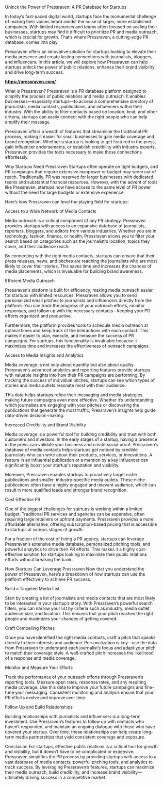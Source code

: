 Unlock the Power of Pressraven: A PR Database for Startups

In today’s fast-paced digital world, startups face the monumental challenge of making their voices heard amidst the noise of larger, more established companies. With limited resources and teams often focused on scaling their businesses, startups may find it difficult to prioritize PR and media outreach, which is crucial for growth. That’s where Pressraven, a cutting-edge PR database, comes into play.

Pressraven offers an innovative solution for startups looking to elevate their media presence and create lasting connections with journalists, bloggers, and influencers. In this article, we will explore how Pressraven can help startups unlock the power of public relations, enhance their brand visibility, and drive long-term success. <p><strong><a href="https://pressraven.com/">https://pressraven.com/</a></strong></p>


What is Pressraven?
Pressraven is a PR database platform designed to simplify the process of public relations and media outreach. It enables businesses—especially startups—to access a comprehensive directory of journalists, media contacts, publications, and influencers within their industry. With the ability to filter contacts based on location, beat, and other criteria, startups can easily connect with the right people who can help amplify their message.

Pressraven offers a wealth of features that streamline the traditional PR process, making it easier for small businesses to gain media coverage and brand recognition. Whether a startup is looking to get featured in the press, gain influencer endorsements, or establish credibility with industry experts, Pressraven provides the tools necessary to make those connections effortlessly.

Why Startups Need Pressraven
Startups often operate on tight budgets, and PR campaigns that require extensive manpower or budget may seem out of reach. Traditionally, PR was reserved for larger businesses with dedicated teams and substantial financial resources. However, with the advent of tools like Pressraven, startups now have access to the same level of PR power without the need for large budgets or extensive experience.

Here’s how Pressraven can level the playing field for startups:

Access to a Wide Network of Media Contacts

Media outreach is a critical component of any PR strategy. Pressraven provides startups with access to an expansive database of journalists, reporters, bloggers, and editors from various industries. Whether you are in technology, fashion, finance, or health, Pressraven allows you to filter your search based on categories such as the journalist's location, topics they cover, and their audience reach.

By connecting with the right media contacts, startups can ensure that their press releases, news, and pitches are reaching the journalists who are most likely to cover their stories. This saves time and increases the chances of media placements, which is invaluable for building brand awareness.

Efficient Media Outreach

Pressraven’s platform is built for efficiency, making media outreach easier for startups with limited resources. Pressraven allows you to send personalized email pitches to journalists and influencers directly from the platform. You can track the progress of your outreach efforts, monitor responses, and follow up with the necessary contacts—keeping your PR efforts organized and productive.

Furthermore, the platform provides tools to schedule media outreach at optimal times and keep track of the interactions with each contact. This makes it easier to plan, execute, and measure the success of PR campaigns. For startups, this functionality is invaluable because it maximizes time and increases the effectiveness of outreach campaigns.

Access to Media Insights and Analytics

Media coverage is not only about quantity but also about quality. Pressraven’s advanced analytics and reporting features provide startups with valuable insights into how their PR campaigns are performing. By tracking the success of individual pitches, startups can see which types of stories and media outlets resonate most with their audience.

This data helps startups refine their messaging and media strategies, making future campaigns even more effective. Whether it’s understanding which journalists are engaging with your pitches or discovering the publications that generate the most traffic, Pressraven’s insights help guide data-driven decision-making.

Increased Credibility and Brand Visibility

Media coverage is a powerful tool for building credibility and trust with both customers and investors. In the early stages of a startup, having a presence in the press can validate your business and create social proof. Pressraven’s database of media contacts helps startups get noticed by credible journalists who can write about their products, services, or innovations. A feature in an influential publication or a mention by a key influencer can significantly boost your startup's reputation and visibility.

Moreover, Pressraven enables startups to proactively target niche publications and smaller, industry-specific media outlets. These niche publications often have a highly engaged and relevant audience, which can result in more qualified leads and stronger brand recognition.

Cost-Effective PR

One of the biggest challenges for startups is working within a limited budget. Traditional PR services and agencies can be expensive, often requiring large retainers or upfront payments. Pressraven provides a more affordable alternative, offering subscription-based pricing that is accessible to startups at various stages of growth.

For a fraction of the cost of hiring a PR agency, startups can leverage Pressraven’s extensive media database, personalized pitching tools, and powerful analytics to drive their PR efforts. This makes it a highly cost-effective solution for startups looking to maximize their public relations efforts without breaking the bank.

How Startups Can Leverage Pressraven
Now that you understand the power of Pressraven, here’s a breakdown of how startups can use the platform effectively to achieve PR success.

Build a Targeted Media List

Start by creating a list of journalists and media contacts that are most likely to be interested in your startup’s story. With Pressraven’s powerful search filters, you can narrow your list by criteria such as industry, media outlet, audience size, and location. This ensures that your pitch reaches the right people and maximizes your chances of getting covered.

Craft Compelling Pitches

Once you have identified the right media contacts, craft a pitch that speaks directly to their interests and audience. Personalization is key—use the data from Pressraven to understand each journalist’s focus and adapt your pitch to match their coverage style. A well-crafted pitch increases the likelihood of a response and media coverage.

Monitor and Measure Your Efforts

Track the performance of your outreach efforts through Pressraven’s reporting tools. Measure open rates, response rates, and any resulting media coverage. Use this data to improve your future campaigns and fine-tune your messaging. Consistent monitoring and analysis ensure that your PR efforts evolve and improve over time.

Follow Up and Build Relationships

Building relationships with journalists and influencers is a long-term investment. Use Pressraven’s features to follow up with contacts who haven’t responded, and maintain an ongoing dialogue with those who have covered your startup. Over time, these relationships can help create long-term media partnerships that yield consistent coverage and exposure.

Conclusion
For startups, effective public relations is a critical tool for growth and visibility, but it doesn’t have to be complicated or expensive. Pressraven simplifies the PR process by providing startups with access to a vast database of media contacts, powerful pitching tools, and analytics to track success. By leveraging Pressraven’s features, startups can maximize their media outreach, build credibility, and increase brand visibility—ultimately driving success in a competitive market.
